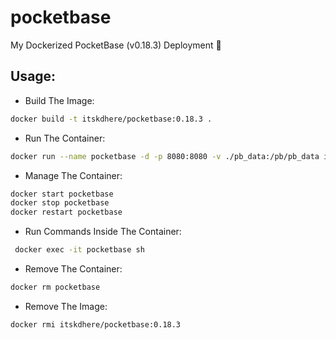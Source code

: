 # pocketbase

My Dockerized PocketBase (v0.18.3) Deployment 🚀

## Usage:

- Build The Image:

```bash
docker build -t itskdhere/pocketbase:0.18.3 .
```

- Run The Container:

```bash
docker run --name pocketbase -d -p 8080:8080 -v ./pb_data:/pb/pb_data itskdhere/pocketbase:0.18.3
```

- Manage The Container:

```bash
docker start pocketbase
docker stop pocketbase
docker restart pocketbase
```

- Run Commands Inside The Container:

```bash
 docker exec -it pocketbase sh
```

- Remove The Container:

```bash
docker rm pocketbase
```

- Remove The Image:

```bash
docker rmi itskdhere/pocketbase:0.18.3
```
